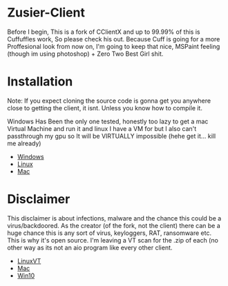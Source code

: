 # Zusier-Client
Before I begin, This is a fork of CClientX and up to 99.99% of this is Cuffuffles work, So please check his out. Because Cuff is going for a more Proffesional look from now on, I'm going to keep that nice, MSPaint feeling (though im using photoshop) + Zero Two Best Girl shit.

# Installation
Note: If you expect cloning the source code is gonna get you anywhere close to getting the client, it isnt. Unless you know how to compile it.

Windows Has Been the only one tested, honestly too lazy to get a mac Virtual Machine and run it and linux I have a VM for but I also can't passthrough my gpu so It will be VIRTUALLY impossible (hehe get it... kill me already)
- [Windows](https://mega.nz/file/fmhXAAaL#IATbXzPYwDfPa-Ax1EJjtABYhqmNVDtXHBvO-ookgG8)
- [Linux](https://mega.nz/file/D6oEmQhQ#540J1xoxUFWrD3Z_OLPC4kgUV5PpGMx5mBPFDMo8abY)
- [Mac](https://mega.nz/file/X3gEgQKA#Q9bM7UULuD6YGgeAhFB0AOGRX111t3EGTwHyMBmYIa8)
 
 # Disclaimer 
 This disclaimer is about infections, malware and the chance this could be a virus/backdoored.
 As the creator (of the fork, not the client) there can be a huge chance this is any sort of virus, keyloggers, RAT, ransomware etc. This is why it's open source. I'm leaving a VT scan for the .zip of each (no other way as its not an aio program like every other client. 
 - [LinuxVT](https://www.virustotal.com/gui/file/8b5b78b3a51c1caaf767315af9127c46665bc9a6874c79e5ba55c620fb70fba6/detection)
 - [Mac](https://www.virustotal.com/gui/file/336ef0fa1ae846bb58647a63381612169e241b40e96301c0cf237117ac8fcf7e/detection)
 - [Win10](https://www.virustotal.com/gui/file/87cc89ecce0cba798218115b4a60a78584ae049012421341a88a3570e6f0930f/detection)
 
